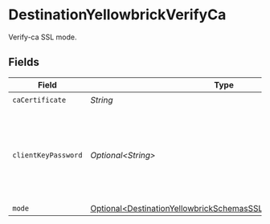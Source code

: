 # DestinationYellowbrickVerifyCa

Verify-ca SSL mode.


## Fields

| Field                                                                                                                                    | Type                                                                                                                                     | Required                                                                                                                                 | Description                                                                                                                              |
| ---------------------------------------------------------------------------------------------------------------------------------------- | ---------------------------------------------------------------------------------------------------------------------------------------- | ---------------------------------------------------------------------------------------------------------------------------------------- | ---------------------------------------------------------------------------------------------------------------------------------------- |
| `caCertificate`                                                                                                                          | *String*                                                                                                                                 | :heavy_check_mark:                                                                                                                       | CA certificate                                                                                                                           |
| `clientKeyPassword`                                                                                                                      | *Optional\<String>*                                                                                                                      | :heavy_minus_sign:                                                                                                                       | Password for keystorage. This field is optional. If you do not add it - the password will be generated automatically.                    |
| `mode`                                                                                                                                   | [Optional\<DestinationYellowbrickSchemasSSLModeSSLModes5Mode>](../../models/shared/DestinationYellowbrickSchemasSSLModeSSLModes5Mode.md) | :heavy_minus_sign:                                                                                                                       | N/A                                                                                                                                      |